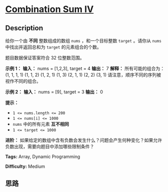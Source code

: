# [Combination Sum IV][title]

## Description

给你一个由 **不同** 整数组成的数组 `nums` ，和一个目标整数 `target` 。请你从 `nums` 中找出并返回总和为 `target`
的元素组合的个数。

题目数据保证答案符合 32 位整数范围。

**示例 1：**
            **输入：** nums = [1,2,3], target = 4    **输出：** 7    **解释：**    所有可能的组合为：    (1, 1, 1, 1)    (1, 1, 2)    (1, 2, 1)    (1, 3)    (2, 1, 1)    (2, 2)    (3, 1)    请注意，顺序不同的序列被视作不同的组合。    

**示例 2：**
            **输入：** nums = [9], target = 3    **输出：** 0    

**提示：**

  * `1 <= nums.length <= 200`
  * `1 <= nums[i] <= 1000`
  * `nums` 中的所有元素 **互不相同**
  * `1 <= target <= 1000`

**进阶：** 如果给定的数组中含有负数会发生什么？问题会产生何种变化？如果允许负数出现，需要向题目中添加哪些限制条件？


**Tags:** Array, Dynamic Programming

**Difficulty:** Medium

## 思路

[title]: https://leetcode-cn.com/problems/combination-sum-iv
